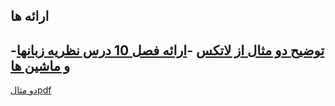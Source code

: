 ارائه ها
-------------
 -[توضیح دو مثال از لاتکس](https://aparat.com/v/iEpVw)
 -[ارائه فصل 10 درس نظریه زبانها و ماشین ها](https://www.aparat.com/v/gD8lc)
-------------
[دو مثالpdf](https://github.com/fatememosaee/PNU_3991_AR/blob/fateme/Theory-of-Languages-and-Machines/%D9%86%D9%88%D8%B4%D8%AA%D9%86%20%D8%AF%D9%88%20%D9%85%D8%AB%D8%A7%D9%84%20%D8%A8%D8%A7%20%D9%84%D8%A7%D8%AA%DA%A9.pdf)
